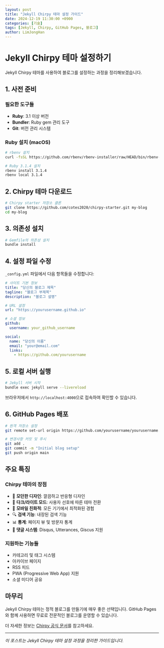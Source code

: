 ```yaml
---
layout: post
title: "Jekyll Chirpy 테마 설정 가이드"
date: 2024-12-19 11:30:00 +0900
categories: [기술]
tags: [Jekyll, Chirpy, GitHub Pages, 블로그]
author: LimJongHan
---
```


# Jekyll Chirpy 테마 설정하기

Jekyll Chirpy 테마를 사용하여 블로그를 설정하는 과정을 정리해보겠습니다.

## 1. 사전 준비

### 필요한 도구들
- **Ruby**: 3.1 이상 버전
- **Bundler**: Ruby gem 관리 도구
- **Git**: 버전 관리 시스템

### Ruby 설치 (macOS)
```bash
# rbenv 설치
curl -fsSL https://github.com/rbenv/rbenv-installer/raw/HEAD/bin/rbenv-installer | bash

# Ruby 3.1.4 설치
rbenv install 3.1.4
rbenv local 3.1.4
```

## 2. Chirpy 테마 다운로드

```bash
# Chirpy starter 저장소 클론
git clone https://github.com/cotes2020/chirpy-starter.git my-blog
cd my-blog
```

## 3. 의존성 설치

```bash
# Gemfile의 의존성 설치
bundle install
```

## 4. 설정 파일 수정

`_config.yml` 파일에서 다음 항목들을 수정합니다:

```yaml
# 사이트 기본 정보
title: "당신의 블로그 제목"
tagline: "블로그 부제목"
description: "블로그 설명"

# URL 설정
url: "https://yourusername.github.io"

# 소셜 정보
github:
  username: your_github_username

social:
  name: "당신의 이름"
  email: "your@email.com"
  links:
    - https://github.com/yourusername
```

## 5. 로컬 서버 실행

```bash
# Jekyll 서버 시작
bundle exec jekyll serve --livereload
```

브라우저에서 `http://localhost:4000`으로 접속하여 확인할 수 있습니다.

## 6. GitHub Pages 배포

```bash
# 원격 저장소 설정
git remote set-url origin https://github.com/yourusername/yourusername.github.io.git

# 변경사항 커밋 및 푸시
git add .
git commit -m "Initial blog setup"
git push origin main
```

## 주요 특징

### Chirpy 테마의 장점
- 🎨 **모던한 디자인**: 깔끔하고 반응형 디자인
- 🌙 **다크/라이트 모드**: 사용자 선호에 따른 테마 전환
- 📱 **모바일 친화적**: 모든 기기에서 최적화된 경험
- 🔍 **검색 기능**: 내장된 검색 기능
- 📊 **통계**: 페이지 뷰 및 방문자 통계
- 💬 **댓글 시스템**: Disqus, Utterances, Giscus 지원

### 지원하는 기능들
- 카테고리 및 태그 시스템
- 아카이브 페이지
- RSS 피드
- PWA (Progressive Web App) 지원
- 소셜 미디어 공유

## 마무리

Jekyll Chirpy 테마는 정적 블로그를 만들기에 매우 좋은 선택입니다. GitHub Pages와 함께 사용하면 무료로 전문적인 블로그를 운영할 수 있습니다.

더 자세한 정보는 [Chirpy 공식 문서](https://github.com/cotes2020/jekyll-theme-chirpy)를 참고하세요.

---

*이 포스트는 Jekyll Chirpy 테마 설정 과정을 정리한 가이드입니다.*
